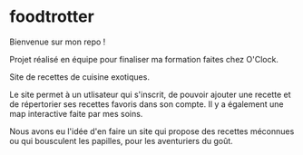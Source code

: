 # foodtrotter

Bienvenue sur mon repo !

Projet réalisé en équipe pour finaliser ma formation faites chez O'Clock.

Site de recettes de cuisine exotiques. 

Le site permet à un utlisateur qui s'inscrit, de pouvoir ajouter une recette et de répertorier ses recettes favoris dans son compte.
Il y a également une map interactive faite par mes soins.

Nous avons eu l'idée d'en faire un site qui propose des recettes méconnues ou qui bousculent les papilles, pour les aventuriers du goût.
